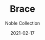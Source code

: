 ---
image_primary: "img/brace_collection_noble_finium_2-410x410.jpg"
image_secondary: "img/brace_collection_noble_finium_3-1000x400.jpg"
subtitle: "Noble Collection"
description: "Developed%20using%20authentic%20centuries-old%20Canadian%20barn%20wood%2C%20Noble%20collection%20products%20stand%20out%20thanks%20to%20their%20unique%2C%20one-of-a-kind%20look.%20Each%20product%20creatively%20reveals%20the%20character%20and%20beauty%20behind%20those%20beams%20and%20panels%20that%20have%20been%20shaped%20over%20the%20years."
tags: 
  - "Finium"
  - "Decorative Walls"
title: "Brace"
designer: "Finium"
href: "https://finium.ca/en/decorative-walls/brace/"
category: "decorative-walls"
manufacturer: "Finium"
slug: "/manufacturers/finium/decorative-walls/finium-brace"
date: "2021-02-17"
---